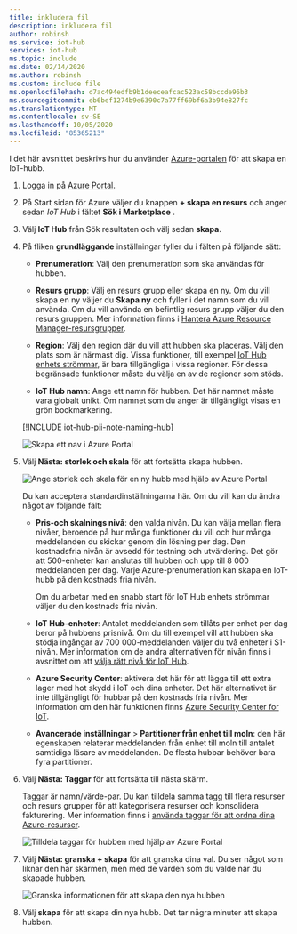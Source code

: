 ```yaml
---
title: inkludera fil
description: inkludera fil
author: robinsh
ms.service: iot-hub
services: iot-hub
ms.topic: include
ms.date: 02/14/2020
ms.author: robinsh
ms.custom: include file
ms.openlocfilehash: d7ac494edfb9b1deeceafcac523ac58bccde96b3
ms.sourcegitcommit: eb6bef1274b9e6390c7a77ff69bf6a3b94e827fc
ms.translationtype: MT
ms.contentlocale: sv-SE
ms.lasthandoff: 10/05/2020
ms.locfileid: "85365213"
---
```

I det här avsnittet beskrivs hur du använder [Azure-portalen](https://portal.azure.com) för att skapa en IoT-hubb.

1. Logga in på [Azure Portal](https://portal.azure.com).

1. På Start sidan för Azure väljer du knappen **+ skapa en resurs** och anger sedan *IoT Hub* i fältet **Sök i Marketplace** .

1. Välj **IoT Hub** från Sök resultaten och välj sedan **skapa**.

1. På fliken **grundläggande** inställningar fyller du i fälten på följande sätt:

   - **Prenumeration**: Välj den prenumeration som ska användas för hubben.

   - **Resurs grupp**: Välj en resurs grupp eller skapa en ny. Om du vill skapa en ny väljer du **Skapa ny** och fyller i det namn som du vill använda. Om du vill använda en befintlig resurs grupp väljer du den resurs gruppen. Mer information finns i [Hantera Azure Resource Manager-resursgrupper](../articles/azure-resource-manager/management/manage-resource-groups-portal.md).

   - **Region**: Välj den region där du vill att hubben ska placeras. Välj den plats som är närmast dig. Vissa funktioner, till exempel [IoT Hub enhets strömmar](../articles/iot-hub/iot-hub-device-streams-overview.md), är bara tillgängliga i vissa regioner. För dessa begränsade funktioner måste du välja en av de regioner som stöds.

   - **IoT Hub namn**: Ange ett namn för hubben. Det här namnet måste vara globalt unikt. Om namnet som du anger är tillgängligt visas en grön bockmarkering.

   [!INCLUDE [iot-hub-pii-note-naming-hub](iot-hub-pii-note-naming-hub.md)]

   ![Skapa ett nav i Azure Portal](./media/iot-hub-include-create-hub/iot-hub-create-screen-basics.png)

1. Välj **Nästa: storlek och skala** för att fortsätta skapa hubben.

   ![Ange storlek och skala för en ny hubb med hjälp av Azure Portal](./media/iot-hub-include-create-hub/iot-hub-create-screen-size-scale.png)

   Du kan acceptera standardinställningarna här. Om du vill kan du ändra något av följande fält: 

    - **Pris-och skalnings nivå**: den valda nivån. Du kan välja mellan flera nivåer, beroende på hur många funktioner du vill och hur många meddelanden du skickar genom din lösning per dag. Den kostnadsfria nivån är avsedd för testning och utvärdering. Det gör att 500-enheter kan anslutas till hubben och upp till 8 000 meddelanden per dag. Varje Azure-prenumeration kan skapa en IoT-hubb på den kostnads fria nivån. 

      Om du arbetar med en snabb start för IoT Hub enhets strömmar väljer du den kostnads fria nivån.

    - **IoT Hub-enheter**: Antalet meddelanden som tillåts per enhet per dag beror på hubbens prisnivå. Om du till exempel vill att hubben ska stödja ingångar av 700 000-meddelanden väljer du två enheter i S1-nivån.
    Mer information om de andra alternativen för nivån finns i avsnittet om att [välja rätt nivå för IoT Hub](../articles/iot-hub/iot-hub-scaling.md).

    - **Azure Security Center**: aktivera det här för att lägga till ett extra lager med hot skydd i IoT och dina enheter. Det här alternativet är inte tillgängligt för hubbar på den kostnads fria nivån. Mer information om den här funktionen finns [Azure Security Center for IoT](https://docs.microsoft.com/azure/asc-for-iot/).

    - **Avancerade inställningar**  >  **Partitioner från enhet till moln**: den här egenskapen relaterar meddelanden från enhet till moln till antalet samtidiga läsare av meddelanden. De flesta hubbar behöver bara fyra partitioner.

1.  Välj **Nästa: Taggar** för att fortsätta till nästa skärm.

    Taggar är namn/värde-par. Du kan tilldela samma tagg till flera resurser och resurs grupper för att kategorisera resurser och konsolidera fakturering. Mer information finns i [använda taggar för att ordna dina Azure-resurser](../articles/azure-resource-manager/management/tag-resources.md).

    ![Tilldela taggar för hubben med hjälp av Azure Portal](./media/iot-hub-include-create-hub/iot-hub-create-tabs.png)

1.  Välj **Nästa: granska + skapa** för att granska dina val. Du ser något som liknar den här skärmen, men med de värden som du valde när du skapade hubben. 

    ![Granska informationen för att skapa den nya hubben](./media/iot-hub-include-create-hub/iot-hub-create-review.png)

1.  Välj **skapa** för att skapa din nya hubb. Det tar några minuter att skapa hubben.
